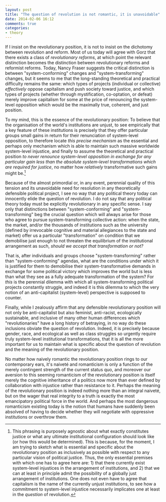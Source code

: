 ```yaml
---
layout: post
title: "The question of revolution is not romantic, it is unavoidable"
date: 2014-02-06 16:12
comments: true
categories: 
- theory
---
```


If I insist on the revolutionary position, it is not to insist on the dichotomy between revolution and reform. Most of us today will agree with Gorz that there exists a class of *revolutionary reforms*, at which point the relevant distinction becomes the distinction between revolutionary reforms and reformist reforms. Today, Nancy Fraser suggests the critical distinction is between "system-conforming" changes and "system-transforming" changes, but it seems to me that the long-standing theoretical and practical difficulty remains the same: which types of projects (individual or collective) *effectively* oppose capitalism and push society toward justice, and which types of projects (whether through mystification, co-optation, or defeat) merely improve capitalism for some at the price of renouncing the system-level opposition which would be the maximally true, coherent, and just position.

To my mind, this is the essence of the revolutionary position: To believe that the organisation of the world's institutions are unjust, to see empirically that a key feature of these institutions is precisely that they offer particular groups small gains in return for their renunciation of system-level opposition, to therefore locate *this precise mechanism* as the essential and perhaps only mechanism which is able to maintain such massive worldwide system-level injustice, and finally to assume the theoretical and practical position *to never renounce system-level opposition in exchange for any particular gain less than the absolute system-level transformations which are required for justice*, no matter how *relatively* transformative such gains might be.[^1]

Because of the almost primordial or, in any event, perennial quality of this tension and its unavoidable need for resolution in any theoretically defensible political project, I see no way that any political theory today can innocently elide the question of revolution. I do not say that any political theory today must be explicitly revolutionary in any specific sense. I say only that distinctions between "system-conforming" and "system-transforming" beg the crucial question which will always arise for those who agree to pursue system-transforming collective action: when the state, the market, and/or the thousands of institutions such as the university (defined by irrevocable cognitive and material allegiances to the state and market) offer us a particular "transformation" on condition that we demobilise just enough to not threaten the equilibrium of the institutional arrangement as such, *should we accept that transformation or not?*

That is, after individuals and groups choose "system-transforming" rather than "system-conforming" agendas, what are the conditions under which it is justified for them to demobilise their system-transformative demands in exchange for some political victory which improves the world but is less than what they see as a fully adequate transformation of the system? For *this* is the perennial dilemma with which all system-transforming political projects constantly struggle, and indeed it is this dilemma to which the very notion of an anti-capitalist (system-level) perspective is supposed to counter. 

Finally, while I zealously affirm that any defensible revolutionary position will not only be anti-capitalist but also feminist, anti-racist, ecologically sustainable, and inclusive of many other human differences which "revolutionaries" have a long history of betraying, in no way do these inclusions obviate the question of revolution. Indeed, it is precisely because gender, race, and ecological as well as class struggles so urgently require truly system-level institutional transformations, that it is all the more important for us to maintain what is specific about the question of revolution and the meaning of the revolutionary position.

No matter how naively romantic the revolutionary position rings to our contemporary ears, it's naiveté and romanticism is only a function of the merely contingent strength of the current status quo, and moreover our aversion to this seeming romanticism of the revolutionary position is itself merely the cognitive inheritance of a politics now more than ever defined by collaboration with injustice rather than resistance to it. Perhaps the meaning of the revolutionary position is indeed nothing more than an integral naiveté, but on the wager that real integrity to a truth is exactly the most emancipatory political force in the world. And perhaps the most dangerous romanticism existing today is the notion that humans have suddenly been absolved of having to decide whether they will negotiate    with oppressive institutions or overthrow them.

[^1]:   This phrasing is purposely agnostic about what exactly constitutes justice or what any ultimate institutional configuration should look like (or how this would be determined). This is because, for the moment, I am trying to sketch what is essential and specific about the revolutionary position as inclusively as possible with respect to any particular vision of political justice. Thus, the only essential premises with which one has to agree here are: 1) that there currently exist system-level injustices in the arrangement of institutions, and 2) that we can at least in principle admit the possibility of a globally just arrangement of institutions. One does not even have to agree that capitalism is the name of the currently unjust institutions, to see how a commitment to system-level injustice necessarily implicates one at least in the *question* of revolution.
